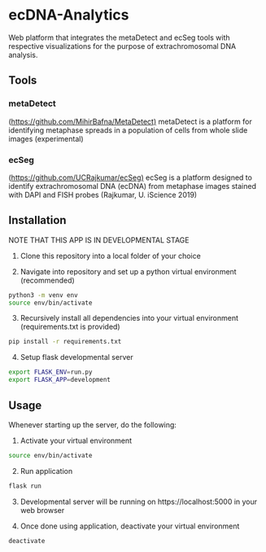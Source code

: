 # ecDNA-Analytics

Web platform that integrates the metaDetect and ecSeg  tools with respective visualizations for the purpose of extrachromosomal DNA analysis.

## Tools

### metaDetect

(<https://github.com/MihirBafna/MetaDetect)>
metaDetect is a platform for identifying metaphase spreads in a population of cells from whole slide images (experimental)

### ecSeg

(<https://github.com/UCRajkumar/ecSeg)>
ecSeg is a platform designed to identify extrachromosomal DNA (ecDNA) from metaphase images stained with DAPI and FISH probes (Rajkumar, U. iScience 2019)

## Installation

NOTE THAT THIS APP IS IN DEVELOPMENTAL STAGE

1. Clone this repository into a local folder of your choice

2. Navigate into repository and set up a python virtual environment (recommended)

```bash
python3 -m venv env
source env/bin/activate
```

3. Recursively install all dependencies into your virtual environment (requirements.txt is provided)

```bash
pip install -r requirements.txt
```

4. Setup flask developmental server

```bash
export FLASK_ENV=run.py
export FLASK_APP=development
```

## Usage

Whenever starting up the server, do the following:

1. Activate your virtual environment

```bash
source env/bin/activate
```

2. Run application

```bash
flask run
```

3. Developmental server will be running on https://localhost:5000 in your web browser

4. Once done using application, deactivate your virtual environment

```bash
deactivate
```

